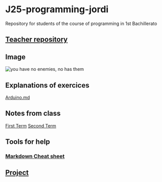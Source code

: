 # J25-programming-jordi
Repository for students of the course of programming  in 1st Bachillerato


## [Teacher repository](https://github.com/d-prieto/J25-Programming)

## Image
![you have no enemies, no has them](https://github.com/Spaikyjordi/J25-programming-jordi/assets/144990855/a05fc1d8-e6fb-4328-a059-d111fe6102b2)

## Explanations of exercices
[Arduino.md](https://github.com/Spaikyjordi/J25-programming-jordi/blob/main/Arduino/arduino.md)
## Notes from class
[First Term](https://github.com/Spaikyjordi/J25-programming-jordi/blob/main/apuntes.md)
[Second Term](https://github.com/Spaikyjordi/J25-programming-jordi/blob/main/apuntes.md#second-term-programming-1)

## Tools for help
### [Markdown Cheat sheet](https://www.markdownguide.org/cheat-sheet)
## [Project](https://github.com/Spaikyjordi/J25-programming-jordi/tree/main/Arduino/Project-programming)
